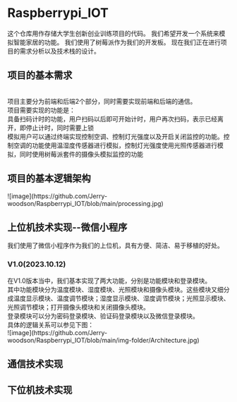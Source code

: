 # Raspberrypi_IOT
这个仓库用作存储大学生创新创业训练项目的代码。 我们希望开发一个系统来模拟智能家居的功能。 我们使用了树莓派作为我们的开发板。 现在我们正在进行项目的需求分析以及技术栈的设计。
<h2>项目的基本需求</h2>
<br>项目主要分为前端和后端2个部分，同时需要实现前端和后端的通信。
<br>项目需要实现的功能是：
<br>具备扫码计时的功能，用户扫码以后即可开始计时，用户再次扫码，表示已经离开，即停止计时，同时需要上锁
<br>模拟用户可以通过终端实现控制空调、控制灯光强度以及开启关闭监控的功能。控制空调的功能使用温湿度传感器进行模拟，控制灯光强度使用光照传感器进行模拟，同时使用树莓派套件的摄像头模拟监控的功能
<h2>项目的基本逻辑架构</h2>
![image](https://github.com/Jerry-woodson/Raspberrypi_IOT/blob/main/processing.jpg)
<h2>上位机技术实现--微信小程序</h2>
我们使用了微信小程序作为我们的上位机，具有方便、简洁、易于移植的好处。
<br><h3>V1.0(2023.10.12)</h3>
在V1.0版本当中，我们基本实现了两大功能，分别是功能模块和登录模块。
<br>其中功能模块分为温度模块、湿度模块、光照模块和摄像头模块。这些模块又细分成温度显示模块、温度调节模块；湿度显示模块、湿度调节模块；光照显示模块、光照调节模块；打开摄像头模块和关闭摄像头模块。
<br>登录模块可以分为密码登录模块、验证码登录模块以及微信登录模块。
<br>具体的逻辑关系可以参见下图：
<br>![image](https://github.com/Jerry-woodson/Raspberrypi_IOT/blob/main/img-folder/Architecture.jpg)


<h2>通信技术实现</h2>



<h2>下位机技术实现</h2>
